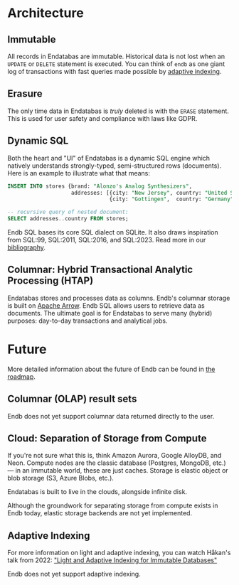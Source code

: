 # Architecture

## Immutable

All records in Endatabas are immutable.
Historical data is not lost when an `UPDATE` or `DELETE` statement is executed.
You can think of `endb` as one giant log of transactions
with fast queries made possible by [adaptive indexing](#adaptive-indexing).

## Erasure

The only time data in Endatabas is _truly_ deleted is with the `ERASE` statement.
This is used for user safety and compliance with laws like GDPR.

## Dynamic SQL

Both the heart and "UI" of Endatabas is a dynamic SQL engine which natively understands strongly-typed,
semi-structured rows (documents).
Here is an example to illustrate what that means:

```sql
INSERT INTO stores {brand: "Alonzo's Analog Synthesizers",
                    addresses: [{city: "New Jersey", country: "United States", opened: 1929-09-01},
                                {city: "Gottingen",  country: "Germany",       opened: 1928-09-01}]};

-- recursive query of nested document:
SELECT addresses..country FROM stores;
```

Endb SQL bases its core SQL dialect on SQLite.
It also draws inspiration from SQL:99, SQL:2011, SQL:2016, and SQL:2023.
Read more in our [bibliography](https://www.endatabas.com/bibliography.html).

## Columnar: Hybrid Transactional Analytic Processing (HTAP)

Endatabas stores and processes data as columns.
Endb's columnar storage is built on [Apache Arrow](https://arrow.apache.org/docs/format/Columnar.html).
Endb SQL allows users to retrieve data as documents.
The ultimate goal is for Endatabas to serve many (hybrid) purposes: day-to-day transactions and analytical jobs.

# Future

More detailed information about the future of Endb can be found in [the roadmap](roadmap.md).

## Columnar (OLAP) result sets

Endb does not yet support columnar data returned directly to the user.

## Cloud: Separation of Storage from Compute

If you're not sure what this is, think Amazon Aurora, Google AlloyDB, and Neon.
Compute nodes are the classic database (Postgres, MongoDB, etc.) — in an immutable world, these are just caches.
Storage is elastic object or blob storage (S3, Azure Blobs, etc.).

Endatabas is built to live in the clouds, alongside infinite disk.

Although the groundwork for separating storage from compute exists in Endb today,
elastic storage backends are not yet implemented.

## Adaptive Indexing

For more information on light and adaptive indexing, you can watch Håkan's talk from 2022:
["Light and Adaptive Indexing for Immutable Databases"](https://www.youtube.com/watch?v=Px-7TlceM5A)

Endb does not yet support adaptive indexing.
